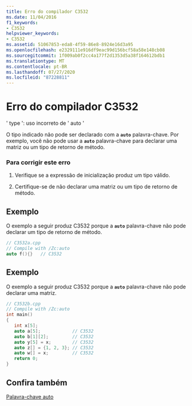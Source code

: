 ```yaml
---
title: Erro do compilador C3532
ms.date: 11/04/2016
f1_keywords:
- C3532
helpviewer_keywords:
- C3532
ms.assetid: 51067853-eda8-4f59-86e8-8924e16d3a95
ms.openlocfilehash: e2329111e916df9eac99d156bcf58a58e148cb08
ms.sourcegitcommit: 1f009ab0f2cc4a177f2d1353d5a38f164612bdb1
ms.translationtype: MT
ms.contentlocale: pt-BR
ms.lasthandoff: 07/27/2020
ms.locfileid: "87228811"
---
```

# <a name="compiler-error-c3532"></a>Erro do compilador C3532

' type ': uso incorreto de ' auto '

O tipo indicado não pode ser declarado com a **`auto`** palavra-chave. Por exemplo, você não pode usar a **`auto`** palavra-chave para declarar uma matriz ou um tipo de retorno de método.

### <a name="to-correct-this-error"></a>Para corrigir este erro

1. Verifique se a expressão de inicialização produz um tipo válido.

1. Certifique-se de não declarar uma matriz ou um tipo de retorno de método.

## <a name="example"></a>Exemplo

O exemplo a seguir produz C3532 porque a **`auto`** palavra-chave não pode declarar um tipo de retorno de método.

```cpp
// C3532a.cpp
// Compile with /Zc:auto
auto f(){}   // C3532
```

## <a name="example"></a>Exemplo

O exemplo a seguir produz C3532 porque a **`auto`** palavra-chave não pode declarar uma matriz.

```cpp
// C3532b.cpp
// Compile with /Zc:auto
int main()
{
   int x[5];
   auto a[5];            // C3532
   auto b[1][2];         // C3532
   auto y[5] = x;        // C3532
   auto z[] = {1, 2, 3}; // C3532
   auto w[] = x;         // C3532
   return 0;
}
```

## <a name="see-also"></a>Confira também

[Palavra-chave auto](../../cpp/auto-keyword.md)
